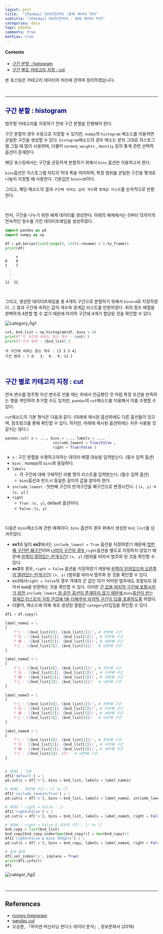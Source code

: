 ```yaml
---
layout: post
title:  "[Pandas] 데이터전처리 :중복 데이터 처리"
subtitle: "[Pandas] 데이터전처리 : 중복 데이터 처리"
categories: data
tags: pandas
comments: true
mathjax: true
---
```

#### Contents
- [구간 분할 : histogram](#구간-분할--histogram)
- [구간 별로 카테고리 지정 : cut](#구간-별로-카테고리-지정--cut)

본 포스팅은 카테고리 데이터의 처리에 관하여 정리하였습니다.

<br>

---

## <span style="color:navy">구간 분할 : histogram<span>

범주형 카테고리를 지정하기 전에 구간 분할을 진행해야 한다. <br>

구간 분할의 경우 수동으로 지정할 수 있지만, `numpy`의 `histogram` 메소드를 이용하면 균일한 구간을 생성할 수 있다. `histogram`메소드의 경우 메소드 문자 그대로 히스토그램 그릴 때 많이 사용하며, 더불어 `normed`, `weights` , `denstiy` 등의 통계 관련 선택적 옵션이 존재한다. <br>

해당 포스팅에서는 구간을 균등하게 분할하기 위해서 `bins` 옵션만 이용하고자 한다. <br>

`bins`옵션은 히스토그램 차트의 막대 폭을 의미하며, 특정 범위를 균일한 구간을 몇개로 나눌지 지정할 떄 사용한다. 기본값은 `bins=10`이다.<br>

그리고, 해당 메소드의 결과 `구간에 속하는 값의 개수`와 `경계값 리스트`를 순차적으로 반환한다.

<br>

먼저, 구간을 나누기 위한 예제 데이터를 생성한다. 아래의 예제에서는 0부터 12까지의 연속적인 정수를 가진 데이터프레임을 생성하였다.

```python
import pandas as pd
import numpy as np

df = pd.Series(list(range(0, 13))).rename('x').to_frame()
print(df)
```

```
     x
0    0
1    1
  .
  . 
  .
12  12
```

<br>

그리고, 생성한 데이터프레임을 총 4개의 구간으로 분할하기 위해서 `bins=4`로 지정하였다. 그 결과 구간에 속하는 값의 개수와 경계값 리스트를 반환하였다.  위의 정수 배열을 완벽하게 4분할 할 수 없기 때문에 마지막 구간에 4개가 할당된 것을 확인할 수 있다.

![category_fig1](https://user-images.githubusercontent.com/53929665/136663970-b670f591-5659-4fd1-9322-764070634509.png)

```python
cnt, bnd_list = np.histogram(df, bins = 4)
print(f'각 구간에 속하는 원소 개수 : {cnt}')
print(f'구간 범위 : {bnd_list}')
```

```
각 구간에 속하는 원소 개수 : [3 3 3 4]
구간 범위 : [ 0.  3.  6.  9. 12.]
```

<br>

## <span style="color:navy">구간 별로 카테고리 지정 : cut<span>

연속 변수를 범주형 이산 변수로 만들 때는 위에서 언급했던 것 처럼 특정 조건을 만족하는 행을 색인하여 추가할 수도 있지만, `pandas`의 `cut`메소드를 이용해서 이를 수행할 수 있다.

`cut`메소드의 기본 형식은 다음과 같다. 
(아래에 제시된 옵션외에도 다른 옵션들이 있으며, 참조링크를 통해 확인할 수 있다. 하지만, 아래에 제시된 옵션외에는 자주 사용될 것 같지는 않다.)

```python
pandas.cut( x = ..., bins = ..., labels = ..., 
					  include_lowest = True|False , 
					  right = True|False )
```

- `x` : 구간 분할을 수행하고자하는 데이터 배열 대상을 입력받는다. (필수 입력 옵션)
- `bins` : numpy의 `bins`와 동일하다.
- `labels`
    - 각 구간에 대해 구체적인 라벨 명의 리스트를 입력받는다. (필수 입력 옵션)
    - `bins`옵션과 반드시 동일한 길이의 값을 받아야 한다.
- `include_lowest` : 첫번째 구간의 반개구간을 폐구간으로 변경시킨다. ( `(x, y]` → `[x, y]` )
- `right`
    - `True` : `(x, y]`,  default 옵션이다.
    - `False` :  `[x, y)`

<br>

다음은 `bins`메소드에 관한 예제이다. `bins` 옵션의 경우 위에서 생성한 `bnd_list`를 넘겨주었다.

- **ex1**과 달리 **ex2**에서는 `include_lowest = True` 옵션을 지정하였기 때문에 <u>첫번째 구간만 폐구간</u>이며 <u>나머지 구간의 경우 </u>`right`옵션을 별도로 지정하지 않았기 때문에 <u>왼쪽이 열려있는 반개구간</u>( `(x, y]` )범위를 따라서 범주화 된 것을 확인할 수 있다.
- **ex3**의 경우, `right = False` 옵션을 지정하였기 때문에 <u>왼쪽이 닫혀있으며 오른쪽이 열려있는 반개구간</u>( `[x, y)` )범위를 따라서 범주화 된 것을 확인할 수 있다.
- ex3에서`right = False`의 경우 객체의 큰 값인 12가 어떠한 범주에도 포함되지 않아서 `NaN`을 반환하는 것을 확인할 수 있다. 이러한 <u>큰 값을 마지막 구간에 포함시키기 위한 </u>`include_lowest`<u> 와 같은 옵션이 존재하지 않기 때문에 </u>`bins`<u>옵션이 받는 경계값 리스트의 가장 큰값에 1을 더해주어 마지막 구간이 12를 포괄하도록</u> 하였다.
- 더불어, 메소드에 의해 새로 생성된 컬럼은 `category`타입임을 확인할 수 있다.

```python
df1 = df.copy()

label_name1 = \
[
    f'🔴 : ({bnd_list[0]}, {bnd_list[1]}]', # 첫번째 구간
    f'🟡 : ({bnd_list[1]}, {bnd_list[2]}]', # 두번째 구간
    f'🟢 : ({bnd_list[2]}, {bnd_list[3]}]', # 세번쨰 구간
    f'🔵 : ({bnd_list[3]}, {bnd_list[4]}]'  # 네번째 구간
]

label_name2 = \
[
    f'🔴 : [{bnd_list[0]}, {bnd_list[1]}]', # 첫번째 구간
    f'🟡 : ({bnd_list[1]}, {bnd_list[2]}]', # 두번쨰 구간
    f'🟢 : ({bnd_list[2]}, {bnd_list[3]}]', # 세번째 구간
    f'🔵 : ({bnd_list[3]}, {bnd_list[4]}]'  # 네번째 구간
]

label_name3 = \
[
    f'🔴 : [{bnd_list[0]}, {bnd_list[1]})', # 첫번째 구간
    f'🟡 : [{bnd_list[1]}, {bnd_list[2]})', # 두번쨰 구간
    f'🟢 : [{bnd_list[2]}, {bnd_list[3]})', # 세번째 구간
    f'🔵 : [{bnd_list[3]}, {bnd_list[4]})'  # 네번째 구간
]  

label_name4 = \
[
    f'🔴 : [{bnd_list[0]}, {bnd_list[1]})', # 첫번째 구간
    f'🟡 : [{bnd_list[1]}, {bnd_list[2]})', # 두번쨰 구간
    f'🟢 : [{bnd_list[2]}, {bnd_list[3]})', # 세번째 구간
    f'🔵 : [{bnd_list[3]}, 13)'  # 네번째 구간
]  

 
# 예제1 : 기본     
df1['default'] = \
pd.cut(x = df['x'], bins = bnd_list, labels = label_name1)

# 예제2 : 첫번쨰 구간 : (] to []
df1['include_lowest=True'] = \
pd.cut(x = df['x'], bins = bnd_list, labels = label_name2, include_lowest = True)

# 예제3 : right = False : [)
df1['right=False'] = \
pd.cut(x = df['x'], bins = bnd_list, labels = label_name3, right = False)

# 예제4 : right = False & 마지막 구간 : [) to []
bnd_copy = list(bnd_list)
bnd_copy[bnd_copy.index(max(bnd_copy))] = max(bnd_copy)+1
df1['right=False & bins 최대값+1'] = \
pd.cut(x = df['x'], bins = bnd_copy, labels = label_name4, right = False) 

# 결과 출력
df1.set_index('x', inplace = True)
print(df1.info())
df1
```

![categor_fig2](https://user-images.githubusercontent.com/53929665/136663971-a6aff3cd-86b5-476a-923b-dfdcab443e96.png)

<br>

---

## References

- [numpy histogram]()
- [pandas  cut](https://pandas.pydata.org/docs/reference/api/pandas.cut.html)
- 오승환, 『파이썬 머신러닝 판다스 데이터 분석』, 정보문화사 (2019)

